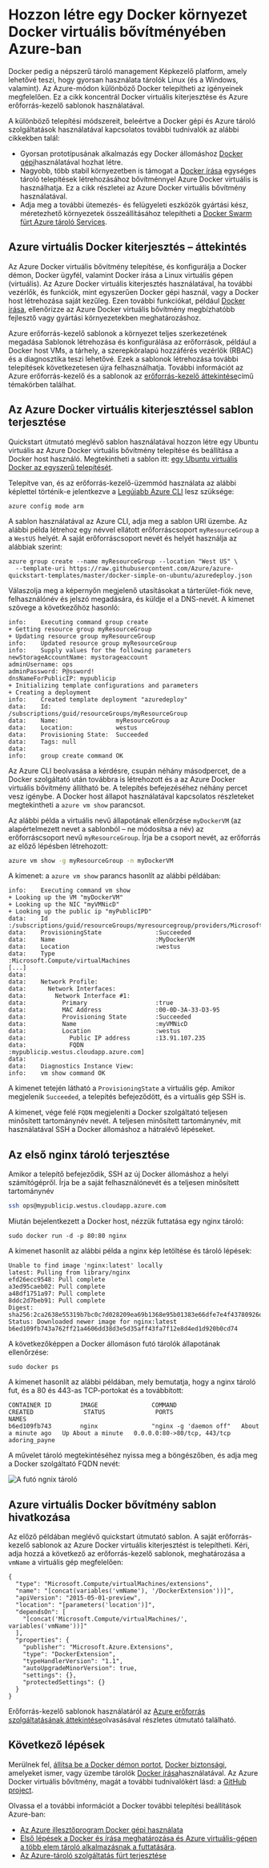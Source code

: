 <properties
   pageTitle="Azure Docker virtuális bővítményében |} Microsoft Azure"
   description="Megtudhatja, hogy miként használatával a Docker virtuális bővítmény egyszerűen és biztonságos módon egy Docker környezet erőforrás-kezelő sablonok használata Azure-ban."
   services="virtual-machines-linux"
   documentationCenter=""
   authors="iainfoulds"
   manager="timlt"
   editor=""/>

<tags
   ms.service="virtual-machines-linux"
   ms.devlang="na"
   ms.topic="article"
   ms.tgt_pltfrm="vm-linux"
   ms.workload="infrastructure"
   ms.date="10/25/2016"
   ms.author="iainfou"/>

# <a name="create-a-docker-environment-in-azure-using-the-docker-vm-extension"></a>Hozzon létre egy Docker környezet Docker virtuális bővítményében Azure-ban
Docker pedig a népszerű tároló management Képkezelő platform, amely lehetővé teszi, hogy gyorsan használata tárolók Linux (és a Windows, valamint). Az Azure-módon különböző Docker telepítheti az igényeinek megfelelően. Ez a cikk koncentrál Docker virtuális kiterjesztése és Azure erőforrás-kezelő sablonok használatával. 

A különböző telepítési módszereit, beleértve a Docker gépi és Azure tároló szolgáltatások használatával kapcsolatos további tudnivalók az alábbi cikkekben talál:

- Gyorsan prototípusának alkalmazás egy Docker állomáshoz [Docker gépi](./virtual-machines-linux-docker-machine.md)használatával hozhat létre.
- Nagyobb, több stabil környezetben is támogat a [Docker írása](https://docs.docker.com/compose/overview/) egységes tároló telepítések létrehozásához bővítménnyel Azure Docker virtuális is használhatja. Ez a cikk részletei az Azure Docker virtuális bővítmény használatával.
- Adja meg a további ütemezés- és felügyeleti eszközök gyártási kész, méretezhető környezetek összeállításához telepítheti a [Docker Swarm fürt Azure tároló Services](../container-service/container-service-deployment.md).


## <a name="azure-docker-vm-extension-overview"></a>Azure virtuális Docker kiterjesztés – áttekintés
Az Azure Docker virtuális bővítmény telepítése, és konfigurálja a Docker démon, Docker ügyfél, valamint Docker írása a Linux virtuális gépen (virtuális). Az Azure Docker virtuális kiterjesztés használatával, ha további vezérlők, és funkciók, mint egyszerűen Docker gépi használ, vagy a Docker host létrehozása saját kezűleg. Ezen további funkciókat, például [Docker írása](https://docs.docker.com/compose/overview/), ellenőrizze az Azure Docker virtuális bővítmény megbízhatóbb fejlesztő vagy gyártási környezetekben meghatározáshoz.

Azure erőforrás-kezelő sablonok a környezet teljes szerkezetének megadása Sablonok létrehozása és konfigurálása az erőforrások, például a Docker host VMs, a tárhely, a szerepköralapú hozzáférés vezérlők (RBAC) és a diagnosztika teszi lehetővé. Ezek a sablonok létrehozása további telepítések következetesen újra felhasználhatja. További információt az Azure erőforrás-kezelő és a sablonok az [erőforrás-kezelő áttekintése](../azure-resource-manager/resource-group-overview.md)című témakörben találhat. 


## <a name="deploy-a-template-with-the-azure-docker-vm-extension"></a>Az Azure Docker virtuális kiterjesztéssel sablon terjesztése
Quickstart útmutató meglévő sablon használatával hozzon létre egy Ubuntu virtuális az Azure Docker virtuális bővítmény telepítése és beállítása a Docker host használó. Megtekintheti a sablon itt: [egy Ubuntu virtuális Docker az egyszerű telepítését](https://github.com/Azure/azure-quickstart-templates/tree/master/docker-simple-on-ubuntu). 

Telepítve van, és az erőforrás-kezelő-üzemmód használata az alábbi képlettel történik-e jelentkezve a [Legújabb Azure CLI](../xplat-cli-install.md) lesz szüksége:

```
azure config mode arm
```

A sablon használatával az Azure CLI, adja meg a sablon URI üzembe. Az alábbi példa létrehoz egy névvel ellátott erőforráscsoport `myResourceGroup` a a `WestUS` helyét. A saját erőforráscsoport nevét és helyét használja az alábbiak szerint:

```
azure group create --name myResourceGroup --location "West US" \
  --template-uri https://raw.githubusercontent.com/Azure/azure-quickstart-templates/master/docker-simple-on-ubuntu/azuredeploy.json
```

Válaszolja meg a képernyőn megjelenő utasításokat a tárterület-fiók neve, felhasználónév és jelszó megadására, és küldje el a DNS-nevét. A kimenet szövege a következőhöz hasonló:

```
info:    Executing command group create
+ Getting resource group myResourceGroup
+ Updating resource group myResourceGroup
info:    Updated resource group myResourceGroup
info:    Supply values for the following parameters
newStorageAccountName: mystorageaccount
adminUsername: ops
adminPassword: P@ssword!
dnsNameForPublicIP: mypublicip
+ Initializing template configurations and parameters
+ Creating a deployment
info:    Created template deployment "azuredeploy"
data:    Id:                  /subscriptions/guid/resourceGroups/myResourceGroup
data:    Name:                myResourceGroup
data:    Location:            westus
data:    Provisioning State:  Succeeded
data:    Tags: null
data:
info:    group create command OK

```

Az Azure CLI beolvasása a kérdésre, csupán néhány másodpercet, de a Docker szolgáltató után továbbra is létrehozott és a az Azure Docker virtuális bővítmény állítható be. A telepítés befejezéséhez néhány percet vesz igénybe. A Docker host állapot használatával kapcsolatos részleteket megtekintheti a `azure vm show` parancsot.

Az alábbi példa a virtuális nevű állapotának ellenőrzése `myDockerVM` (az alapértelmezett nevet a sablonból – ne módosítsa a név) az erőforráscsoport nevű `myResourceGroup`. Írja be a csoport nevét, az erőforrás az előző lépésben létrehozott:

```bash
azure vm show -g myResourceGroup -n myDockerVM
```

A kimenet: a `azure vm show` parancs hasonlít az alábbi példában:

```
info:    Executing command vm show
+ Looking up the VM "myDockerVM"
+ Looking up the NIC "myVMNicD"
+ Looking up the public ip "myPublicIPD"
data:    Id                              :/subscriptions/guid/resourceGroups/myresourcegroup/providers/Microsoft.Compute/virtualMachines/MyDockerVM
data:    ProvisioningState               :Succeeded
data:    Name                            :MyDockerVM
data:    Location                        :westus
data:    Type                            :Microsoft.Compute/virtualMachines
[...]
data:
data:    Network Profile:
data:      Network Interfaces:
data:        Network Interface #1:
data:          Primary                   :true
data:          MAC Address               :00-0D-3A-33-D3-95
data:          Provisioning State        :Succeeded
data:          Name                      :myVMNicD
data:          Location                  :westus
data:            Public IP address       :13.91.107.235
data:            FQDN                    :mypublicip.westus.cloudapp.azure.com]
data:
data:    Diagnostics Instance View:
info:    vm show command OK
```

A kimenet tetején látható a `ProvisioningState` a virtuális gép. Amikor megjelenik `Succeeded`, a telepítés befejeződött, és a virtuális gép SSH is.

A kimenet, vége felé `FQDN` megjeleníti a Docker szolgáltató teljesen minősített tartománynév nevét. A teljesen minősített tartománynév, mit használatával SSH a Docker állomáshoz a hátralévő lépéseket.


## <a name="deploy-your-first-nginx-container"></a>Az első nginx tároló terjesztése
Amikor a telepítő befejeződik, SSH az új Docker állomáshoz a helyi számítógépről. Írja be a saját felhasználónevét és a teljesen minősített tartománynév

```bash
ssh ops@mypublicip.westus.cloudapp.azure.com
```

Miután bejelentkezett a Docker host, nézzük futtatása egy nginx tároló:

```
sudo docker run -d -p 80:80 nginx
```

A kimenet hasonlít az alábbi példa a nginx kép letöltése és tároló lépések:

```
Unable to find image 'nginx:latest' locally
latest: Pulling from library/nginx
efd26ecc9548: Pull complete
a3ed95caeb02: Pull complete
a48df1751a97: Pull complete
8ddc2d7beb91: Pull complete
Digest: sha256:2ca2638e55319b7bc0c7d028209ea69b1368e95b01383e66dfe7e4f43780926d
Status: Downloaded newer image for nginx:latest
b6ed109fb743a762ff21a4606dd38d3e5d35aff43fa7f12e8d4ed1d920b0cd74
```

A következőképpen a Docker állomáson futó tárolók állapotának ellenőrzése:

```
sudo docker ps
```

A kimenet hasonlít az alábbi példában, mely bemutatja, hogy a nginx tároló fut, és a 80 és 443-as TCP-portokat és a továbbított:

```
CONTAINER ID        IMAGE               COMMAND                  CREATED              STATUS              PORTS                         NAMES
b6ed109fb743        nginx               "nginx -g 'daemon off"   About a minute ago   Up About a minute   0.0.0.0:80->80/tcp, 443/tcp   adoring_payne
```

A művelet tároló megtekintéséhez nyissa meg a böngészőben, és adja meg a Docker szolgáltató FQDN nevét:

![A futó ngnix tároló](./media/virtual-machines-linux-dockerextension/nginxrunning.png)


## <a name="azure-docker-vm-extension-template-reference"></a>Azure virtuális Docker bővítmény sablon hivatkozása
Az előző példában meglévő quickstart útmutató sablon. A saját erőforrás-kezelő sablonok az Azure Docker virtuális kiterjesztést is telepítheti. Kéri, adja hozzá a következő az erőforrás-kezelő sablonok, meghatározása a `vmName` a virtuális gép megfelelően:

```
{
  "type": "Microsoft.Compute/virtualMachines/extensions",
  "name": "[concat(variables('vmName'), '/DockerExtension'))]",
  "apiVersion": "2015-05-01-preview",
  "location": "[parameters('location')]",
  "dependsOn": [
    "[concat('Microsoft.Compute/virtualMachines/', variables('vmName'))]"
  ],
  "properties": {
    "publisher": "Microsoft.Azure.Extensions",
    "type": "DockerExtension",
    "typeHandlerVersion": "1.1",
    "autoUpgradeMinorVersion": true,
    "settings": {},
    "protectedSettings": {}
  }
}
```

Erőforrás-kezelő sablonok használatáról az [Azure erőforrás szolgáltatásának áttekintése](../azure-resource-manager/resource-group-overview.md)olvasásával részletes útmutató található.


## <a name="next-steps"></a>Következő lépések
Merülnek fel, [állítsa be a Docker démon portot](https://docs.docker.com/engine/reference/commandline/dockerd/#/bind-docker-to-another-hostport-or-a-unix-socket), [Docker biztonsági](https://docs.docker.com/engine/security/security/), amelyeket ismer, vagy üzembe tárolók [Docker írása](https://docs.docker.com/compose/overview/)használatával. Az Azure Docker virtuális bővítmény, magát a további tudnivalókért lásd: a [GitHub project](https://github.com/Azure/azure-docker-extension/).

Olvassa el a további információt a Docker további telepítési beállítások Azure-ban:

- [Az Azure illesztőprogram Docker gépi használata](./virtual-machines-linux-docker-machine.md)  
- [Első lépések a Docker és írása meghatározása és Azure virtuális-gépen a több elem tároló alkalmazásnak a futtatására](virtual-machines-linux-docker-compose-quickstart.md).
- [Az Azure-tároló szolgáltatás fürt terjesztése](../container-service/container-service-deployment.md)
